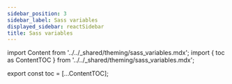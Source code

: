 ```yaml
---
sidebar_position: 3
sidebar_label: Sass variables
displayed_sidebar: reactSidebar
title: Sass variables
---
```


import Content from '../../_shared/theming/sass_variables.mdx';
import { toc as ContentTOC } from '../../_shared/theming/sass_variables.mdx';

export const toc = [...ContentTOC];

<Content framework="react" />